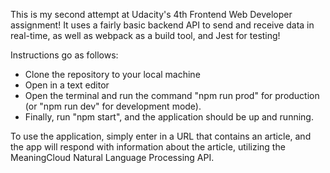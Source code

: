 This is my second attempt at Udacity's 4th Frontend Web Developer assignment! It uses a fairly basic backend API to send and receive data in real-time, as well as webpack as a build tool, and Jest for testing!

Instructions go as follows:
- Clone the repository to your local machine
- Open in a text editor
- Open the terminal and run the command "npm run prod" for production (or "npm run dev" for development mode).
- Finally, run "npm start", and the application should be up and running.

To use the application, simply enter in a URL that contains an article, and the app will respond with information about the article, utilizing the MeaningCloud Natural Language Processing API.